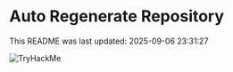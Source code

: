# Auto Regenerate Repository

This README was last updated: 2025-09-06 23:31:27

 ![TryHackMe](https://tryhackme.com/badge/533634)